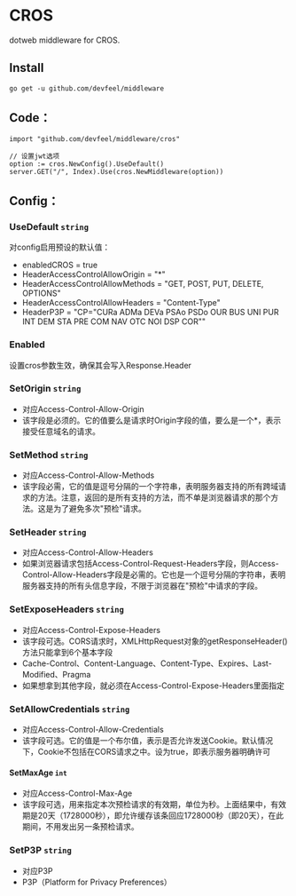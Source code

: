 # CROS
dotweb middleware for CROS.

## Install
```
go get -u github.com/devfeel/middleware
```

## Code：
```
import "github.com/devfeel/middleware/cros"

// 设置jwt选项
option := cros.NewConfig().UseDefault()
server.GET("/", Index).Use(cros.NewMiddleware(option))
```
## Config：

### UseDefault `string`

对config启用预设的默认值：
* enabledCROS = true
* HeaderAccessControlAllowOrigin = "*"
* HeaderAccessControlAllowMethods = "GET, POST, PUT, DELETE, OPTIONS"
* HeaderAccessControlAllowHeaders = "Content-Type"
* HeaderP3P = "CP=\"CURa ADMa DEVa PSAo PSDo OUR BUS UNI PUR INT DEM STA PRE COM NAV OTC NOI DSP COR\""

### Enabled

设置cros参数生效，确保其会写入Response.Header

### SetOrigin `string`

* 对应Access-Control-Allow-Origin
* 该字段是必须的。它的值要么是请求时Origin字段的值，要么是一个*，表示接受任意域名的请求。

### SetMethod `string`

* 对应Access-Control-Allow-Methods
* 该字段必需，它的值是逗号分隔的一个字符串，表明服务器支持的所有跨域请求的方法。注意，返回的是所有支持的方法，而不单是浏览器请求的那个方法。这是为了避免多次"预检"请求。

### SetHeader `string`

* 对应Access-Control-Allow-Headers
* 如果浏览器请求包括Access-Control-Request-Headers字段，则Access-Control-Allow-Headers字段是必需的。它也是一个逗号分隔的字符串，表明服务器支持的所有头信息字段，不限于浏览器在"预检"中请求的字段。

### SetExposeHeaders `string`

* 对应Access-Control-Expose-Headers
* 该字段可选。CORS请求时，XMLHttpRequest对象的getResponseHeader()方法只能拿到6个基本字段
* Cache-Control、Content-Language、Content-Type、Expires、Last-Modified、Pragma
* 如果想拿到其他字段，就必须在Access-Control-Expose-Headers里面指定

### SetAllowCredentials `string`

* 对应Access-Control-Allow-Credentials
* 该字段可选。它的值是一个布尔值，表示是否允许发送Cookie。默认情况下，Cookie不包括在CORS请求之中。设为true，即表示服务器明确许可

#### SetMaxAge `int`

* 对应Access-Control-Max-Age
* 该字段可选，用来指定本次预检请求的有效期，单位为秒。上面结果中，有效期是20天（1728000秒），即允许缓存该条回应1728000秒（即20天），在此期间，不用发出另一条预检请求。

### SetP3P `string`

* 对应P3P
* P3P（Platform for Privacy Preferences）
